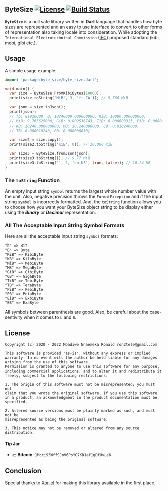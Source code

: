 ## ByteSize [![License](https://img.shields.io/badge/license-MIT-blue.svg)](https://github.com/Ron4fun/byte_size/blob/master/LICENSE) [![Build Status](https://travis-ci.org/Ron4fun/byte_size.svg?branch=master)](https://travis-ci.org/Ron4fun/byte_size)

**`ByteSize`** is a null safe library written in **Dart** language that handles how byte sizes are represented and an easy to use interface to convert to other forms of representation also taking locale into consideration. While adopting the `International Electrotechnical Commission` ([IEC](https://en.wikipedia.org/wiki/Byte)) proposed standard (kibi, mebi, gibi etc.).

## Usage

A simple usage example:

```dart
import 'package:byte_size/byte_size.dart';

void main() {
  var size = ByteSize.FromKibiBytes(10000);
  print(size.toString('MiB', 3, 'fr_CA')); // 9,766 MiB

  var json = size.toJson();
  print(json);
  // {b: 81920000, B: 10240000.000000000, KiB: 10000.000000000, 
  // MiB: 9.765625000, GiB: 0.009536743, TiB: 0.000009313, PiB: 0.000000009, 
  // KB: 10240.000000000, MB: 10.240000000, GB: 0.010240000, 
  // TB: 0.000010240, PB: 0.000000010}

  var size2 = size.copy();
  print(size2.toString('KiB', 0)); // 10,000 KiB

  var size3 = ByteSize.fromJson(json);
  print(size3.toString()); // 9.77 MiB
  print(size3.toString('', 2, 'en_US', true, false)); // 10.24 MB
}
```


### **The `toString` Function**

An empty input string `symbol` returns the largest whole number value with the unit. Also, negative precision throws the `FormatException` and if the input string `symbol` is incorrectly formatted. And, the `toString` function allows you to choose how you want your ByteSize object string to be display either using the ***Binary*** or ***Decimal*** representation.

### **All The Acceptable Input String Symbol Formats**
 
	
Here are all the acceptable input string `symbol` formats:

	"b" => Bit
	"B" => Byte 
	"KiB" => KibiByte 
	"KB" => KiloByte
	"MiB" => MebiByte 
	"MB" => MegaByte
	"GiB" => GibiByte 
	"GB" => GigaByte
	"TiB" => TebiByte
	"TB" => TeraByte
	"PiB" => PebiByte 
	"PB" => PetaByte
	"EiB" => ExbiByte
	"EB" => ExaByte
	
All symbols between parenthesis are good. Also, be careful about the 
	  case-sentivity when it comes to `b` and `B`.

License
----------
    Copyright (c) 2020 - 2022 Mbadiwe Nnaemeka Ronald ron2tele@gmail.com

    This software is provided 'as-is', without any express or implied
    warranty. In no event will the author be held liable for any damages
    arising from the use of this software.
    Permission is granted to anyone to use this software for any purpose,
    including commercial applications, and to alter it and redistribute it
    freely, subject to the following restrictions:
    
    1. The origin of this software must not be misrepresented; you must not
    claim that you wrote the original software. If you use this software
    in a product, an acknowledgment in the product documentation must be
    specified.
    
    2. Altered source versions must be plainly marked as such, and must not be
    misrepresented as being the original software.
    
    3. This notice may not be removed or altered from any source distribution.
        
     
#### Tip Jar
* :dollar: **Bitcoin**: `1Mcci95WffSJnV6PsYG7KD1af1gDfUvLe6`


Conclusion
--------------------------------------------------

   Special thanks to [Xor-el](https://github.com/xor-el) for making this library available in the first place.
